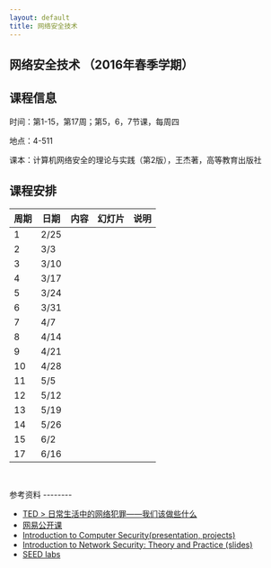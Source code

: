 ```yaml
---
layout: default
title: 网络安全技术
---
```


网络安全技术 （2016年春季学期）
-------------------------------

课程信息
--------

时间：第1-15，第17周；第5，6，7节课，每周四

地点：4-511

课本：计算机网络安全的理论与实践（第2版），王杰著，高等教育出版社

课程安排
--------

| 周期 | 日期 | 内容 | 幻灯片 | 说明 |
|------|------|------|--------|------|
| 1    | 2/25 |      |        |      |
| 2    | 3/3  |      |        |      |
| 3    | 3/10 |      |        |      |
| 4    | 3/17 |      |        |      |
| 5    | 3/24 |      |        |      |
| 6    | 3/31 |      |        |      |
| 7    | 4/7  |      |        |      |
| 8    | 4/14 |      |        |      |
| 9    | 4/21 |      |        |      |
| 10   | 4/28 |      |        |      |
| 11   | 5/5  |      |        |      |
| 12   | 5/12 |      |        |      |
| 13   | 5/19 |      |        |      |
| 14   | 5/26 |      |        |      |
| 15   | 6/2  |      |        |      |
| 17   | 6/16 |      |        |      |

 

参考资料
-------- 

- [TED > 日常生活中的网络犯罪——我们该做些什么](http://open.163.com/movie/2014/3/3/L/M9KC5G9MO_M9KGSBV3L.html)
- [网易公开课](http://c.open.163.com/search/search.htm?query=%E7%BD%91%E7%BB%9C%E5%AE%89%E5%85%A8)
- [Introduction to Computer Security(presentation, projects)](http://www.securitybook.net/)
- [Introduction to Network Security: Theory and Practice (slides)](http://www.cs.uml.edu/~wang/NetSec/)
- [SEED labs](http://www.cis.syr.edu/~wedu/seed/labs.html)
